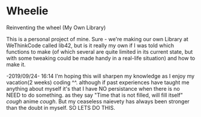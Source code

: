 # Wheelie
Reinventing the wheel (My Own Library)

This is a personal project of mine. Sure - we're making our own Library at WeThinkCode called lib42, but is it really my own if I was told which functions to make (of which several are quite limited in its current state, but with some tweaking could be made handy in a real-life situation) and how to make it.

-2019/09/24- 16:14
I'm hoping this will sharpen my knowledge as I enjoy my vacation(2 weeks) coding ^^.
although if past experiences have taught me anything about myself it's that I have NO persistance when there is no NEED to do something. as they say "Time that is not filled, will fill itself" *cough* anime *cough*. But my ceaseless naievety has always been stronger than the doubt in myself. SO LETS DO THIS.
